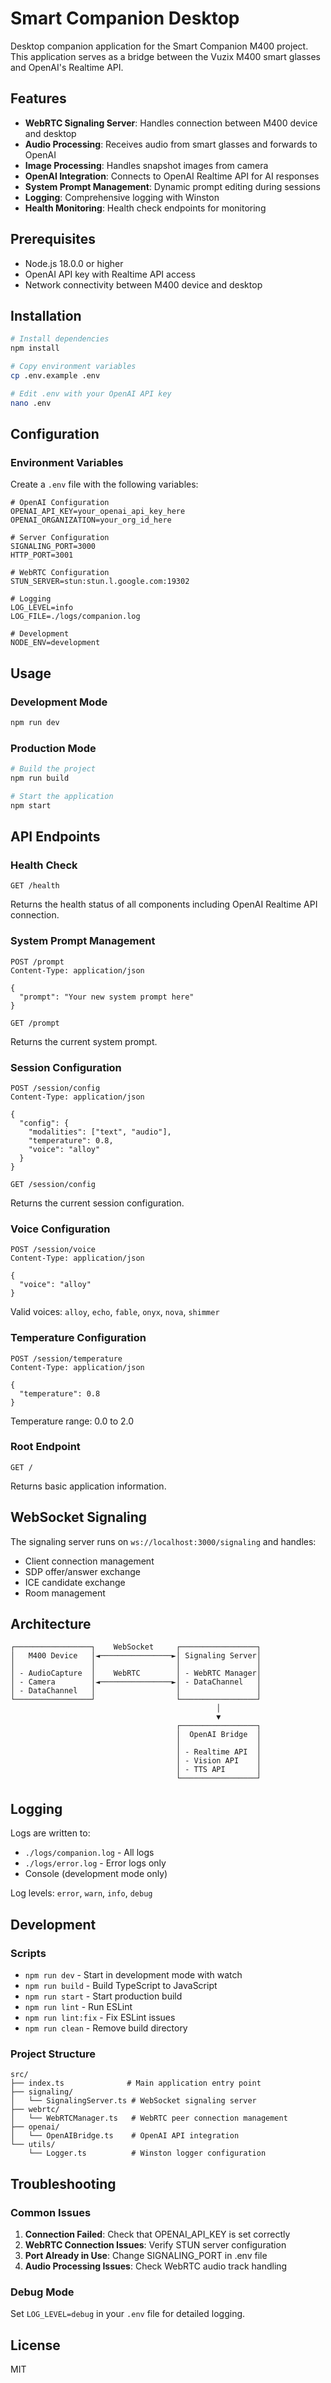 # Smart Companion Desktop

Desktop companion application for the Smart Companion M400 project. This application serves as a bridge between the Vuzix M400 smart glasses and OpenAI's Realtime API.

## Features

- **WebRTC Signaling Server**: Handles connection between M400 device and desktop
- **Audio Processing**: Receives audio from smart glasses and forwards to OpenAI
- **Image Processing**: Handles snapshot images from camera
- **OpenAI Integration**: Connects to OpenAI Realtime API for AI responses
- **System Prompt Management**: Dynamic prompt editing during sessions
- **Logging**: Comprehensive logging with Winston
- **Health Monitoring**: Health check endpoints for monitoring

## Prerequisites

- Node.js 18.0.0 or higher
- OpenAI API key with Realtime API access
- Network connectivity between M400 device and desktop

## Installation

```bash
# Install dependencies
npm install

# Copy environment variables
cp .env.example .env

# Edit .env with your OpenAI API key
nano .env
```

## Configuration

### Environment Variables

Create a `.env` file with the following variables:

```env
# OpenAI Configuration
OPENAI_API_KEY=your_openai_api_key_here
OPENAI_ORGANIZATION=your_org_id_here

# Server Configuration
SIGNALING_PORT=3000
HTTP_PORT=3001

# WebRTC Configuration
STUN_SERVER=stun:stun.l.google.com:19302

# Logging
LOG_LEVEL=info
LOG_FILE=./logs/companion.log

# Development
NODE_ENV=development
```

## Usage

### Development Mode

```bash
npm run dev
```

### Production Mode

```bash
# Build the project
npm run build

# Start the application
npm start
```

## API Endpoints

### Health Check
```
GET /health
```
Returns the health status of all components including OpenAI Realtime API connection.

### System Prompt Management
```
POST /prompt
Content-Type: application/json

{
  "prompt": "Your new system prompt here"
}
```

```
GET /prompt
```
Returns the current system prompt.

### Session Configuration
```
POST /session/config
Content-Type: application/json

{
  "config": {
    "modalities": ["text", "audio"],
    "temperature": 0.8,
    "voice": "alloy"
  }
}
```

```
GET /session/config
```
Returns the current session configuration.

### Voice Configuration
```
POST /session/voice
Content-Type: application/json

{
  "voice": "alloy"
}
```
Valid voices: `alloy`, `echo`, `fable`, `onyx`, `nova`, `shimmer`

### Temperature Configuration
```
POST /session/temperature
Content-Type: application/json

{
  "temperature": 0.8
}
```
Temperature range: 0.0 to 2.0

### Root Endpoint
```
GET /
```
Returns basic application information.

## WebSocket Signaling

The signaling server runs on `ws://localhost:3000/signaling` and handles:

- Client connection management
- SDP offer/answer exchange
- ICE candidate exchange
- Room management

## Architecture

```
┌─────────────────┐    WebSocket     ┌─────────────────┐
│   M400 Device   │◄────────────────►│ Signaling Server│
│                 │                  │                 │
│ - AudioCapture  │    WebRTC        │ - WebRTC Manager│
│ - Camera        │◄────────────────►│ - DataChannel   │
│ - DataChannel   │                  │                 │
└─────────────────┘                  └─────────────────┘
                                              │
                                              ▼
                                     ┌─────────────────┐
                                     │  OpenAI Bridge  │
                                     │                 │
                                     │ - Realtime API  │
                                     │ - Vision API    │
                                     │ - TTS API       │
                                     └─────────────────┘
```

## Logging

Logs are written to:
- `./logs/companion.log` - All logs
- `./logs/error.log` - Error logs only
- Console (development mode only)

Log levels: `error`, `warn`, `info`, `debug`

## Development

### Scripts

- `npm run dev` - Start in development mode with watch
- `npm run build` - Build TypeScript to JavaScript
- `npm run start` - Start production build
- `npm run lint` - Run ESLint
- `npm run lint:fix` - Fix ESLint issues
- `npm run clean` - Remove build directory

### Project Structure

```
src/
├── index.ts              # Main application entry point
├── signaling/           
│   └── SignalingServer.ts # WebSocket signaling server
├── webrtc/
│   └── WebRTCManager.ts   # WebRTC peer connection management
├── openai/
│   └── OpenAIBridge.ts    # OpenAI API integration
└── utils/
    └── Logger.ts          # Winston logger configuration
```

## Troubleshooting

### Common Issues

1. **Connection Failed**: Check that OPENAI_API_KEY is set correctly
2. **WebRTC Connection Issues**: Verify STUN server configuration
3. **Port Already in Use**: Change SIGNALING_PORT in .env file
4. **Audio Processing Issues**: Check WebRTC audio track handling

### Debug Mode

Set `LOG_LEVEL=debug` in your `.env` file for detailed logging.

## License

MIT